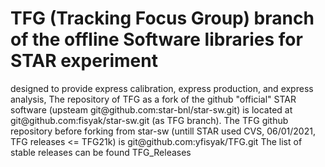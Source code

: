 <h1>  TFG (Tracking Focus Group) branch of the offline Software libraries for STAR experiment</h1> 
designed to provide express calibration, express production, and express analysis,
  The repository of TFG as a fork of the github "official" STAR software (upsteam git@github.com:star-bnl/star-sw.git)
is located at  git@github.com:fisyak/star-sw.git (as TFG branch).
  The TFG github repository before forking from star-sw (untill STAR used CVS, 06/01/2021, TFG releases <= TFG21k) is git@github.com:yfisyak/TFG.git
  The list of stable releases can be found TFG_Releases
